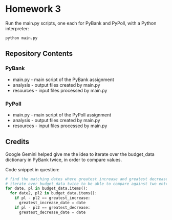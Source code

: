 # Homework 3

Run the main.py scripts, one each for PyBank and PyPoll, with a Python interpreter:
```shell
python main.py
```

## Repository Contents
### PyBank
- main.py - main script of the PyBank assignment
- analysis - output files created by main.py
- resources - input files processed by main.py

### PyPoll
- main.py - main script of the PyPoll assignment
- analysis - output files created by main.py
- resources - input files processed by main.py

## Credits
Google Gemini helped give me the idea to iterate over the budget_data dictionary in PyBank twice, in order to compare values.

Code snippet in question:
```python
# find the matching dates where greatest increase and greatest decrease occurred
# iterate over budget_data twice to be able to compare against two entries - credit to Google Gemini for the nested for loop idea
for date, pl in budget_data.items():
  for date2, pl2 in budget_data.items():
    if pl - pl2 == greatest_increase:
      greatest_increase_date = date
    if pl - pl2 == greatest_decrease:
      greatest_decrease_date = date
```
